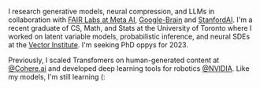 I research generative models, neural compression, and LLMs in collaboration with [FAIR Labs at Meta AI](https://research.facebook.com/), [Google-Brain](https://ai.google/) and [StanfordAI](https://ai.stanford.edu/). I'm a recent graduate of CS, Math, and Stats at the University of Toronto where I worked on latent variable models, probabilistic inference, and neural SDEs at the [Vector Institute](https://vectorinstitute.ai/). I'm seeking PhD oppys for 2023.

Previously, I scaled Transfomers on human-generated content at [@Cohere.ai](https://cohere.ai) and developed deep learning tools for robotics [@NVIDIA](https://www.nvidia.com/en-us/design-visualization/omniverse/). Like my models, I'm still learning (:
